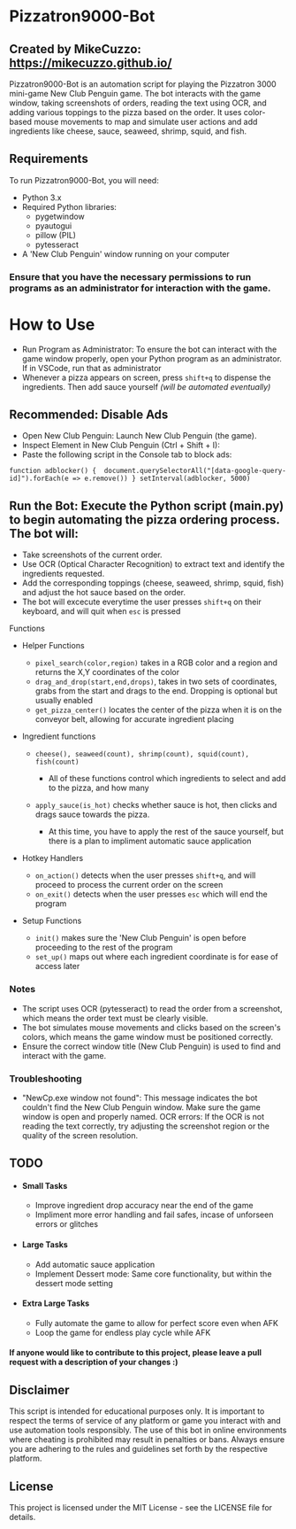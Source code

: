 # Pizzatron9000-Bot

## Created by MikeCuzzo: https://mikecuzzo.github.io/

Pizzatron9000-Bot is an automation script for playing the Pizzatron 3000 mini-game New Club Penguin game. The bot interacts with the game window, taking screenshots of orders, reading the text using OCR, and adding various toppings to the pizza based on the order. It uses color-based mouse movements to map and simulate user actions and add ingredients like cheese, sauce, seaweed, shrimp, squid, and fish.

## Requirements

To run Pizzatron9000-Bot, you will need:

- Python 3.x
- Required Python libraries:
  - pygetwindow
  - pyautogui
  - pillow (PIL)
  - pytesseract
- A 'New Club Penguin' window running on your computer

### Ensure that you have the necessary permissions to run programs as an administrator for interaction with the game.

# How to Use

- Run Program as Administrator: To ensure the bot can interact with the game window properly, open your Python program as an administrator.
  If in VSCode, run that as administrator
- Whenever a pizza appears on screen, press `shift+q` to dispense the ingredients. Then add sauce yourself _(will be automated eventually)_

## Recommended: Disable Ads

- Open New Club Penguin: Launch New Club Penguin (the game).
- Inspect Element in New Club Penguin (Ctrl + Shift + I):
- Paste the following script in the Console tab to block ads:

`function adblocker() { 
document.querySelectorAll("[data-google-query-id]").forEach(e => e.remove())
}
setInterval(adblocker, 5000)
`

## Run the Bot: Execute the Python script (main.py) to begin automating the pizza ordering process. The bot will:

- Take screenshots of the current order.
- Use OCR (Optical Character Recognition) to extract text and identify the ingredients requested.
- Add the corresponding toppings (cheese, seaweed, shrimp, squid, fish) and adjust the hot sauce based on the order.
- The bot will excecute everytime the user presses `shift+q` on their keyboard, and will quit when `esc` is pressed

Functions

- Helper Functions

  - `pixel_search(color,region)` takes in a RGB color and a region and returns the X,Y coordinates of the color
  - `drag_and_drop(start,end,drops)`, takes in two sets of coordinates, grabs from the start and drags to the end. Dropping is optional but usually enabled
  - `get_pizza_center()` locates the center of the pizza when it is on the conveyor belt, allowing for accurate ingredient placing

- Ingredient functions

  - `cheese(), seaweed(count), shrimp(count), squid(count), fish(count)`

    - All of these functions control which ingredients to select and add to the pizza, and how many

  - `apply_sauce(is_hot)` checks whether sauce is hot, then clicks and drags sauce towards the pizza.
    - At this time, you have to apply the rest of the sauce yourself, but there is a plan to impliment automatic sauce application

- Hotkey Handlers

  - `on_action()` detects when the user presses `shift+q`, and will proceed to process the current order on the screen
  - `on_exit()` detects when the user presses `esc` which will end the program

- Setup Functions
  - `init()` makes sure the 'New Club Penguin' is open before proceeding to the rest of the program
  - `set_up()` maps out where each ingredient coordinate is for ease of access later

### Notes

- The script uses OCR (pytesseract) to read the order from a screenshot, which means the order text must be clearly visible.
- The bot simulates mouse movements and clicks based on the screen's colors, which means the game window must be positioned correctly.
- Ensure the correct window title (New Club Penguin) is used to find and interact with the game.

### Troubleshooting

- "NewCp.exe window not found": This message indicates the bot couldn't find the New Club Penguin window. Make sure the game window is open and properly named.
  OCR errors: If the OCR is not reading the text correctly, try adjusting the screenshot region or the quality of the screen resolution.

## TODO

- #### Small Tasks

  - Improve ingredient drop accuracy near the end of the game
  - Impliment more error handling and fail safes, incase of unforseen errors or glitches

- #### Large Tasks
  - Add automatic sauce application
  - Implement Dessert mode: Same core functionality, but within the dessert mode setting
- #### Extra Large Tasks
  - Fully automate the game to allow for perfect score even when AFK
  - Loop the game for endless play cycle while AFK

#### If anyone would like to contribute to this project, please leave a pull request with a description of your changes :)

## Disclaimer

This script is intended for educational purposes only. It is important to respect the terms of service of any platform or game you interact with and use automation tools responsibly. The use of this bot in online environments where cheating is prohibited may result in penalties or bans. Always ensure you are adhering to the rules and guidelines set forth by the respective platform.

## License

This project is licensed under the MIT License - see the LICENSE file for details.
